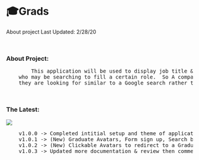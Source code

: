  # 🎓Grads 
<p>
About project  
Last Updated: 2/28/20
</p>
&nbsp;

### About Project:
<pre>
        This application will be used to display job title & education information to companies 
    who may be searching to fill a certain role.  So A company can just simply search and find who 
    they are looking for similar to a Google search rather than having a social media aspect compared to Linkedin. 
</pre>
&nbsp;

### The Latest:
<img src="https://res.cloudinary.com/cloud-99/image/upload/v1583095823/grads_a3t8tz.gif">
<pre>
    v1.0.0 -> Completed intitial setup and theme of application
    v1.0.1 -> (New) Graduate Avatars, Form sign up, Search bar.
    v1.0.2 -> (New) Clickable Avatars to redirect to a Graduate's profile.
    v1.0.3 -> Updated more documentation & review then comment on code. 
</pre>
&nbsp;
